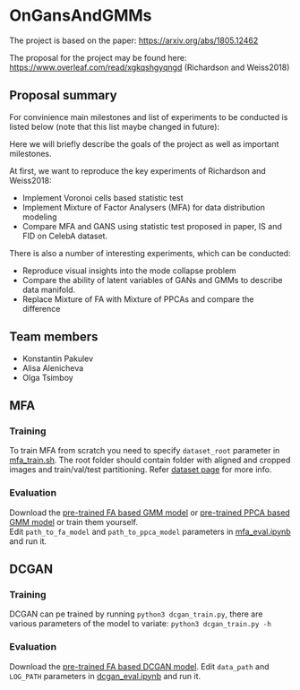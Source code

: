 # OnGansAndGMMs

The project is based on the paper: https://arxiv.org/abs/1805.12462

The proposal for the project may be found here: https://www.overleaf.com/read/xgkqshgyqngd (Richardson  and  Weiss2018)

## Proposal summary

For convinience main milestones and list of experiments to be conducted is listed below (note that this list maybe changed in future):

Here we will briefly describe the goals of the project as well as important milestones.

At first, we want to reproduce the key experiments of Richardson  and  Weiss2018:
- Implement Voronoi cells based statistic test
- Implement Mixture of Factor Analysers (MFA) for data distribution modeling
- Compare MFA and GANS using statistic test proposed in paper, IS and FID on CelebA dataset.

There is also a number of interesting experiments, which can be conducted:
- Reproduce visual insights into the mode collapse problem
- Compare the ability of latent variables of GANs and GMMs to describe data manifold.
- Replace Mixture of FA with Mixture of PPCAs and compare the difference

## Team members
- Konstantin Pakulev
- Alisa Alenicheva
- Olga Tsimboy

## MFA
### Training
To train MFA from scratch you need to specify ```dataset_root``` parameter in [mfa_train.sh](mfa_train.sh). The root folder should contain folder with aligned and cropped images and train/val/test partitioning. Refer [dataset page](http://mmlab.ie.cuhk.edu.hk/projects/CelebA.html) for more info.

### Evaluation
Download the [pre-trained FA based GMM model](https://drive.google.com/open?id=1CdSbcTV-zK55vVi3tZ-tXy0zGynZkIwp) or [pre-trained PPCA based GMM model](https://drive.google.com/open?id=1J792PyhOpSE2UsKEFTR1RhSw3xF1x6mO) or train them yourself.<br>
Edit ```path_to_fa_model``` and ```path_to_ppca_model``` parameters in [mfa_eval.ipynb](mfa_eval.ipynb) and run it.


## DCGAN
### Training
DCGAN can pe trained by running `python3 dcgan_train.py`, there are various parameters of the model to variate: `python3 dcgan_train.py -h`


### Evaluation
Download the [pre-trained FA based DCGAN model](https://drive.google.com/open?id=1l0qgxEsefqVQpNG_REb3CY8h-8KvgjeT).
Edit ```data_path``` and ```LOG_PATH``` parameters in [dcgan_eval.ipynb](dcgan_eval.ipynb) and run it.
